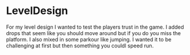 # LevelDesign
 For my level design I wanted to test the players trust in the game. I added drops that seem like you should move around but if you do you miss the platform. I also mixed in some parkour like jumping. I wanted it to be challenging at first but then something you couldl speed run.
